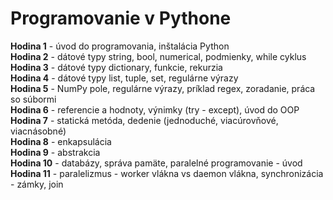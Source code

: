 # Programovanie v Pythone

**Hodina 1** - úvod do programovania, inštalácia Python  
**Hodina 2** - dátové typy string, bool, numerical, podmienky, while cyklus  
**Hodina 3** - dátové typy dictionary, funkcie, rekurzia  
**Hodina 4** - dátové typy list, tuple, set, regulárne výrazy  
**Hodina 5** - NumPy pole, regulárne výrazy, príklad regex, zoradanie, práca so súbormi  
**Hodina 6** - referencie a hodnoty, výnimky (try - except), úvod do OOP  
**Hodina 7** - statická metóda, dedenie (jednoduché, viacúrovňové, viacnásobné)  
**Hodina 8** - enkapsulácia  
**Hodina 9** - abstrakcia  
**Hodina 10** - databázy, správa pamäte, paralelné programovanie - úvod  
**Hodina 11** - paralelizmus - worker vlákna vs daemon vlákna, synchronizácia - zámky, join  
